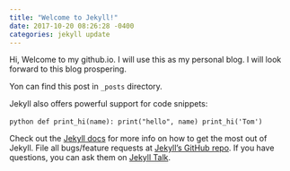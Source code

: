 ```yaml
---
title: "Welcome to Jekyll!"
date: 2017-10-20 08:26:28 -0400
categories: jekyll update
---
```


Hi, Welcome to my github.io. I will use this as my personal blog. 
I will look forward to this blog prospering.

Yon can find this post in `_posts` directory.

Jekyll also offers powerful support for code snippets:

​```python
def print_hi(name):
  print("hello", name)
print_hi('Tom')
​```

Check out the [Jekyll docs][jekyll-docs] for more info on how to get the most out of Jekyll. 
File all bugs/feature requests at [Jekyll’s GitHub repo][jekyll-gh]. 
If you have questions, you can ask them on [Jekyll Talk][jekyll-talk].

[jekyll-docs]: https://jekyllrb.com/docs/home
[jekyll-gh]:   https://github.com/jekyll/jekyll
[jekyll-talk]: https://talk.jekyllrb.com/

